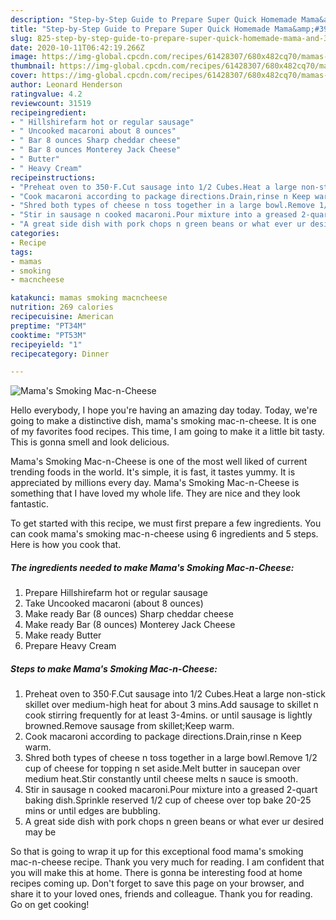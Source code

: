 ```yaml
---
description: "Step-by-Step Guide to Prepare Super Quick Homemade Mama&amp;#39;s Smoking Mac-n-Cheese"
title: "Step-by-Step Guide to Prepare Super Quick Homemade Mama&amp;#39;s Smoking Mac-n-Cheese"
slug: 825-step-by-step-guide-to-prepare-super-quick-homemade-mama-and-39-s-smoking-mac-n-cheese
date: 2020-10-11T06:42:19.266Z
image: https://img-global.cpcdn.com/recipes/61428307/680x482cq70/mamas-smoking-mac-n-cheese-recipe-main-photo.jpg
thumbnail: https://img-global.cpcdn.com/recipes/61428307/680x482cq70/mamas-smoking-mac-n-cheese-recipe-main-photo.jpg
cover: https://img-global.cpcdn.com/recipes/61428307/680x482cq70/mamas-smoking-mac-n-cheese-recipe-main-photo.jpg
author: Leonard Henderson
ratingvalue: 4.2
reviewcount: 31519
recipeingredient:
- " Hillshirefarm hot or regular sausage"
- " Uncooked macaroni about 8 ounces"
- " Bar 8 ounces Sharp cheddar cheese"
- " Bar 8 ounces Monterey Jack Cheese"
- " Butter"
- " Heavy Cream"
recipeinstructions:
- "Preheat oven to 350·F.Cut sausage into 1/2 Cubes.Heat a large non-stick skillet over medium-high heat for about 3 mins.Add sausage to skillet n cook stirring frequently for at least 3-4mins. or until sausage is lightly browned.Remove sausage from skillet;Keep warm."
- "Cook macaroni according to package directions.Drain,rinse n Keep warm."
- "Shred both types of cheese n toss together in a large bowl.Remove 1/2 cup of cheese for topping n set aside.Melt butter in saucepan over medium heat.Stir constantly until cheese melts n sauce is smooth."
- "Stir in sausage n cooked macaroni.Pour mixture into a greased 2-quart baking dish.Sprinkle reserved 1/2 cup of cheese over top bake 20-25 mins or until edges are bubbling."
- "A great side dish with pork chops n green beans or what ever ur desired may be"
categories:
- Recipe
tags:
- mamas
- smoking
- macncheese

katakunci: mamas smoking macncheese 
nutrition: 269 calories
recipecuisine: American
preptime: "PT34M"
cooktime: "PT53M"
recipeyield: "1"
recipecategory: Dinner

---
```



![Mama&#39;s Smoking Mac-n-Cheese](https://img-global.cpcdn.com/recipes/61428307/680x482cq70/mamas-smoking-mac-n-cheese-recipe-main-photo.jpg)

Hello everybody, I hope you're having an amazing day today. Today, we're going to make a distinctive dish, mama&#39;s smoking mac-n-cheese. It is one of my favorites food recipes. This time, I am going to make it a little bit tasty. This is gonna smell and look delicious.

Mama&#39;s Smoking Mac-n-Cheese is one of the most well liked of current trending foods in the world. It's simple, it is fast, it tastes yummy. It is appreciated by millions every day. Mama&#39;s Smoking Mac-n-Cheese is something that I have loved my whole life. They are nice and they look fantastic.




To get started with this recipe, we must first prepare a few ingredients. You can cook mama&#39;s smoking mac-n-cheese using 6 ingredients and 5 steps. Here is how you cook that.

<!--inarticleads1-->

##### The ingredients needed to make Mama&#39;s Smoking Mac-n-Cheese:

1. Prepare  Hillshirefarm hot or regular sausage
1. Take  Uncooked macaroni (about 8 ounces)
1. Make ready  Bar (8 ounces) Sharp cheddar cheese
1. Make ready  Bar (8 ounces) Monterey Jack Cheese
1. Make ready  Butter
1. Prepare  Heavy Cream




<!--inarticleads2-->

##### Steps to make Mama&#39;s Smoking Mac-n-Cheese:

1. Preheat oven to 350·F.Cut sausage into 1/2 Cubes.Heat a large non-stick skillet over medium-high heat for about 3 mins.Add sausage to skillet n cook stirring frequently for at least 3-4mins. or until sausage is lightly browned.Remove sausage from skillet;Keep warm.
1. Cook macaroni according to package directions.Drain,rinse n Keep warm.
1. Shred both types of cheese n toss together in a large bowl.Remove 1/2 cup of cheese for topping n set aside.Melt butter in saucepan over medium heat.Stir constantly until cheese melts n sauce is smooth.
1. Stir in sausage n cooked macaroni.Pour mixture into a greased 2-quart baking dish.Sprinkle reserved 1/2 cup of cheese over top bake 20-25 mins or until edges are bubbling.
1. A great side dish with pork chops n green beans or what ever ur desired may be




So that is going to wrap it up for this exceptional food mama&#39;s smoking mac-n-cheese recipe. Thank you very much for reading. I am confident that you will make this at home. There is gonna be interesting food at home recipes coming up. Don't forget to save this page on your browser, and share it to your loved ones, friends and colleague. Thank you for reading. Go on get cooking!

